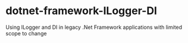 # dotnet-framework-ILogger-DI
Using ILogger and DI in legacy .Net Framework applications with limited scope to change
